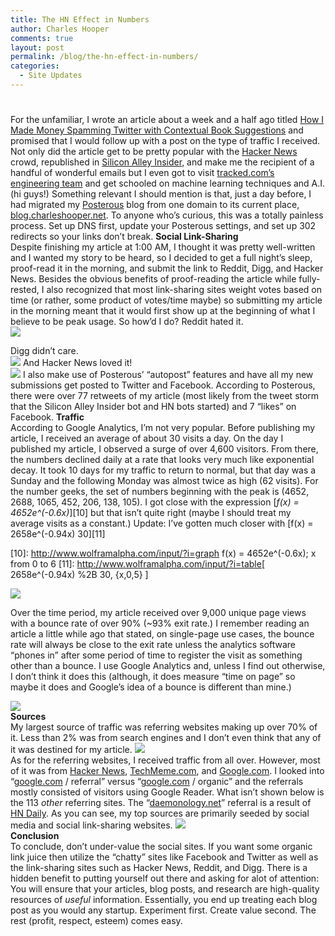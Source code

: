 ```yaml
---
title: The HN Effect in Numbers
author: Charles Hooper
comments: true
layout: post
permalink: /blog/the-hn-effect-in-numbers/
categories:
  - Site Updates
---
```

# 

For the unfamiliar, I wrote an article about a week and a half ago titled [How I Made Money Spamming Twitter with Contextual Book Suggestions][1] and promised that I would follow up with a post on the type of traffic I received. Not only did the article get to be pretty popular with the [Hacker News][2] crowd, republished in [Silicon Alley Insider][3], and make me the recipient of a handful of wonderful emails but I even got to visit [tracked.com’s engineering team][4] and get schooled on machine learning techniques and A.I. (hi guys!) 
Something relevant I should mention is that, just a day before, I had migrated my [Posterous][5] blog from one domain to its current place, [blog.charleshooper.net][6]. To anyone who’s curious, this was a totally painless process. Set up DNS first, update your Posterous settings, and set up 302 redirects so your links don’t break. 
**Social Link-Sharing**  
Despite finishing my article at 1:00 AM, I thought it was pretty well-written and I wanted my story to be heard, so I decided to get a full night’s sleep, proof-read it in the morning, and submit the link to Reddit, Digg, and Hacker News. Besides the obvious benefits of proof-reading the article while fully-rested, I also recognized that most link-sharing sites weight votes based on time (or rather, some product of votes/time maybe) so submitting my article in the morning meant that it would first show up at the beginning of what I believe to be peak usage. So how’d I do? 
Reddit hated it.  
![][7]

 [1]: http://blog.charleshooper.net/how-i-made-money-spamming-twitter-with-contex
 [2]: http://news.ycombinator.com/
 [3]: http://www.businessinsider.com/sai
 [4]: http://www.tracked.com/
 [5]: http://posterous.com
 [6]: http://blog.charleshooper.net
 [7]: http://www.charleshooper.net/wp-content/uploads/Picture_1.png

Digg didn’t care.  
![][8] 
And Hacker News loved it!  
![][9] 
I also make use of Posterous’ “autopost” features and have all my new submissions get posted to Twitter and Facebook. According to Posterous, there were over 77 retweets of my article (most likely from the tweet storm that the Silicon Alley Insider bot and HN bots started) and 7 “likes” on Facebook. 
**Traffic**  
According to Google Analytics, I’m not very popular. Before publishing my article, I received an average of about 30 visits a day. On the day I published my article, I observed a surge of over 4,600 visitors. From there, the numbers declined daily at a rate that looks very much like exponential decay. It took 10 days for my traffic to return to normal, but that day was a Sunday and the following Monday was almost twice as high (62 visits). For the number geeks, the set of numbers beginning with the peak is (4652, 2688, 1065, 452, 206, 138, 105). I got close with the expression [*f(x) = 4652e^(-0.6x)*][10] but that isn’t quite right (maybe I should treat my average visits as a constant.) 
Update: I’ve gotten much closer with [f(x) = 2658e^(-0.94x) 30][11]

 [8]: http://www.charleshooper.net/wp-content/uploads/Picture_2.png
 [9]: http://www.charleshooper.net/wp-content/uploads/Picture_4.png
 [10]: http://www.wolframalpha.com/input/?i=graph f(x) = 4652e^(-0.6x); x from 0 to 6
 [11]: http://www.wolframalpha.com/input/?i=table[ 2658e^(-0.94x) %2B 30, {x,0,5} ]

![][12] 

Over the time period, my article received over 9,000 unique page views with a bounce rate of over 90% (~93% exit rate.) I remember reading an article a little while ago that stated, on single-page use cases, the bounce rate will always be close to the exit rate unless the analytics software “phones in” after some period of time to register the visit as something other than a bounce. I use Google Analytics and, unless I find out otherwise, I don’t think it does this (although, it does measure “time on page” so maybe it does and Google’s idea of a bounce is different than mine.) 


 [12]: http://www.charleshooper.net/wp-content/uploads/Picture_6-300x168.png

![][13]  
 **Sources**  
My largest source of traffic was referring websites making up over 70% of it. Less than 2% was from search engines and I don’t even think that any of it was destined for my article. 
![][14]  
 As for the referring websites, I received traffic from all over. However, most of it was from [Hacker News][2], [TechMeme.com][15], and [Google.com][16]. I looked into “[google.com][17] / referral” versus “[google.com][17] / organic” and the referrals mostly consisted of visitors using Google Reader. What isn’t shown below is the 113 *other* referring sites. The “[daemonology.net][18]” referral is a result of [HN Daily][19]. As you can see, my top sources are primarily seeded by social media and social link-sharing websites. 
![][20]  
 **Conclusion**  
To conclude, don’t under-value the social sites. If you want some organic link juice then utilize the “chatty” sites like Facebook and Twitter as well as the link-sharing sites such as Hacker News, Reddit, and Digg. There is a hidden benefit to putting yourself out there and asking for alot of attention: You will ensure that your articles, blog posts, and research are high-quality resources of *useful* information. Essentially, you end up treating each blog post as you would any startup. Experiment first. Create value second. The rest (profit, respect, esteem) comes easy.

 [13]: http://www.charleshooper.net/wp-content/uploads/Picture_7.png
 [14]: http://www.charleshooper.net/wp-content/uploads/Picture_9.png
 [15]: http://TechMeme.com
 [16]: http://Google.com
 [17]: http://google.com
 [18]: http://daemonology.net
 [19]: http://www.daemonology.net/hn-daily/
 [20]: http://www.charleshooper.net/wp-content/uploads/Picture_8-300x198.png
